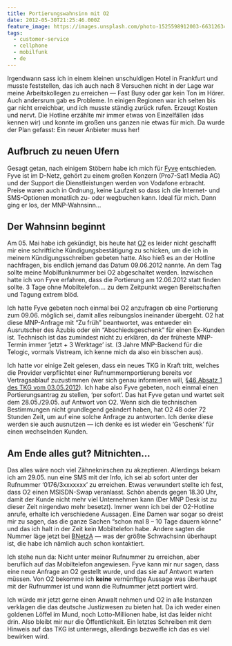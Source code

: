 ```yaml
---
title: Portierungswahnsinn mit O2
date: 2012-05-30T21:25:46.000Z
feature_image: https://images.unsplash.com/photo-1525598912003-663126343e1f?ixlib=rb-0.3.5&q=80&fm=jpg&crop=entropy&cs=tinysrgb&w=1080&fit=max&ixid=eyJhcHBfaWQiOjExNzczfQ&s=80539e5c2265317e866c660bdc7a3c45
tags:
  - customer-service
  - cellphone
  - mobilfunk
  - de
---
```


Irgendwann sass ich in einem kleinen unschuldigen Hotel in Frankfurt und musste feststellen, das ich auch nach 8 Versuchen nicht in der Lage war meine Arbeitskollegen zu erreichen — Fast Busy oder gar kein Ton im Hörer. Auch andersrum gab es Probleme. In einigen Regionen war ich selten bis gar nicht erreichbar, und ich musste ständig zurück rufen. Erzeugt Kosten und nervt. Die Hotline erzählte mir immer etwas von Einzelfällen (das kennen wir) und konnte im großen uns ganzen nie etwas für mich. Da wurde der Plan gefasst: Ein neuer Anbieter muss her!

## Aufbruch zu neuen Ufern

Gesagt getan, nach einigem Stöbern habe ich mich für [Fyve](http://www.fyve.de) entschieden. Fyve ist im D-Netz, gehört zu einem großen Konzern (Pro7-Sat1 Media AG) und der Support die Dienstleistungen werden von Vodafone erbracht. Preise waren auch in Ordnung, keine Laufzeit so dass ich die Internet- und SMS-Optionen monatlich zu- oder wegbuchen kann. Ideal für mich. Dann ging er los, der MNP-Wahnsinn…

## Der Wahnsinn beginnt

Am 05. Mai habe ich gekündigt, bis heute hat [O2](http://www.o2online.de) es leider nicht geschafft mir eine schriftliche Kündigungsbestätigung zu schicken, um die ich in meinem Kündigungsschreiben gebeten hatte. Also hieß es an der Hotline nachfragen, bis endlich jemand das Datum 09.06.2012 nannte. An dem Tag sollte meine Mobilfunknummer bei O2 abgeschaltet werden. Inzwischen hatte ich von Fyve erfahren, dass die Portierung am 12.06.2012 statt finden sollte. 3 Tage ohne Mobiltelefon…. zu dem Zeitpunkt wegen Bereitschaften und Tagung extrem blöd.

Ich hatte Fyve gebeten noch einmal bei O2 anzufragen ob eine Portierung zum 09.06. möglich sei, damit alles reibungslos ineinander übergeht. O2 hat diese MNP-Anfrage mit “Zu früh” beantwortet, was entweder ein Ausrutscher des Azubis oder ein “Abschiedsgeschenk” für einen Ex-Kunden ist. Technisch ist das zumindest nicht zu erklären, da der früheste MNP-Termin immer ‘jetzt + 3 Werktage’ ist. (3 Jahre MNP-Backend für die Telogic, vormals Vistream, ich kenne mich da also ein bisschen aus).

Ich hatte vor einige Zeit gelesen, dass ein neues TKG in Kraft tritt, welches die Provider verpflichtet einer Rufnummernportierung bereits vor Vertragsablauf zuzustimmen (wer sich genau informieren will, [§46 Absatz 1 des TKG vom 03.05.2012](http://dejure.org/gesetze/TKG/46.html)). Ich habe also Fyve gebeten, noch einmal einen Portierungsantrag zu stellen, ‘per sofort’. Das hat Fyve getan und wartet seit dem 28.05./29.05. auf Antwort von O2. Wenn sich die technischen Bestimmungen nicht grundlegend geändert haben, hat O2 48 oder 72 Stunden Zeit, um auf eine solche Anfrage zu antworten. Ich denke diese werden sie auch ausnutzen — ich denke es ist wieder ein ‘Geschenk’ für einen wechselnden Kunden.

## Am Ende alles gut? Mitnichten…

Das alles wäre noch viel Zähneknirschen zu akzeptieren. Allerdings bekam ich am 29.05. nun eine SMS mit der Info, ich sei ab sofort unter der Rufnummer ‘0176/3xxxxxxx’ zu erreichen. Etwas verwundert stellte ich fest, dass O2 einen MSISDN-Swap veranlasst. Schön abends gegen 18.30 Uhr, damit der Kunde nicht mehr viel Unternehmen kann (Der MNP Desk ist zu dieser Zeit nirgendwo mehr besetzt). Immer wenn ich bei der O2-Hotline anrufe, erhalte ich verschiedene Aussagen. Eine Damen war sogar so dreist mir zu sagen, das die ganze Sachen “schon mal 8 – 10 Tage dauern könne” und das ich halt in der Zeit kein Mobiltelefon habe. Andere sagten die Nummer läge jetzt bei [BNetzA](http://www.bundesnetzagentur.de/cln_1912/DE/Home/home_node.html) — was der größte Schwachsinn überhaupt ist, die habe ich nämlich auch schon kontaktiert.

Ich stehe nun da: Nicht unter meiner Rufnummer zu erreichen, aber beruflich auf das Mobiltelefon angewiesen. Fyve kann mir nur sagen, dass eine neue Anfrage an O2 gestellt wurde, und das sie auf Antwort warten müssen. Von O2 bekomme ich **keine** vernünftige Aussage was überhaupt mit der Rufnummer ist und wann die Rufnummer jetzt portiert wird.

Ich würde mir jetzt gerne einen Anwalt nehmen und O2 in alle Instanzen verklagen die das deutsche Justizwesen zu bieten hat. Da ich weder einen goldenen Löffel im Mund, noch Lotto-Millionen habe, ist das leider nicht drin. Also bleibt mir nur die Öffentlichkeit. Ein letztes Schreiben mit dem Hinweis auf das TKG ist unterwegs, allerdings bezweifle ich das es viel bewirken wird.
